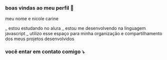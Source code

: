 ### boas vindas ao meu perfil 💙

meu nome e nicole carine

_ estou estudando no alura
_ estou me desenvolvendo na linguagem javascript
_ utilizo esse espaço para minha organização e compartilhamento dos meus projetos desenvolvidos 

### você entar em contato comigo ⤵️
